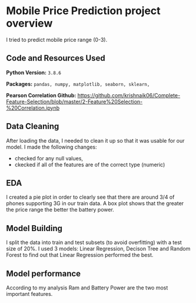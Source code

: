 # Mobile Price Prediction project overview

I tried to predict mobile price range (0-3). 

## Code and Resources Used
**Python Version:** `3.8.6`

**Packages:** `pandas, numpy, matplotlib, seaborn, sklearn,`

**Pearson Correlation Github:** https://github.com/krishnaik06/Complete-Feature-Selection/blob/master/2-Feature%20Selection-%20Correlation.ipynb

## Data Cleaning
After loading the data, I needed to clean it up so that it was usable for our model. I made the following changes:
* checked for any null values,
* ckecked if all of the features are of the correct type (numeric)

## EDA
I created a pie plot in order to clearly see that there are around 3/4 of phones supporting 3G in our train data. A box plot shows that the greater the price range 
the better the battery power.

## Model Building
I split the data into train and test subsets (to avoid overfitting) with a test size of 20%. I used 3 models: Linear Regression, Decison Tree and Random Forest to find out
that Linear Regression performed the best.

## Model performance
According to my analysis Ram and Battery Power are the two most important features.
